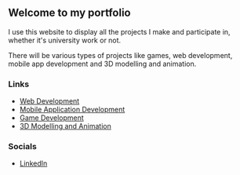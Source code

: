 ## Welcome to my portfolio

I use this website to display all the projects I make and participate in, whether it's university work or not.

There will be various types of projects like games, web development, mobile app development and 3D modelling and animation.

### Links

- [Web Development](Pages/WebDev.md)
- [Mobile Application Development](Pages/MobileDev.md)
- [Game Development](Pages/GameDev.md)
- [3D Modelling and Animation](Pages/ModelAnim.md)

### Socials
- [LinkedIn](www.linkedin.com/in/jblake3811)
